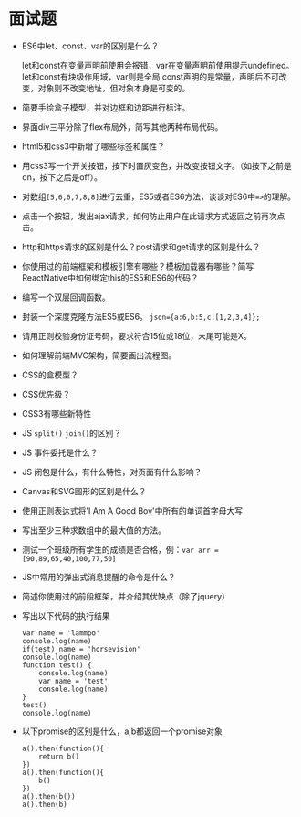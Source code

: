 #   面试题

*   ES6中let、const、var的区别是什么？
    
    let和const在变量声明前使用会报错，var在变量声明前使用提示undefined。
    let和const有块级作用域，var则是全局
    const声明的是常量，声明后不可改变，对象则不改变地址，但对象本身是可变的。

*   简要手绘盒子模型，并对边框和边距进行标注。

*   界面div三平分除了flex布局外，简写其他两种布局代码。

*   html5和css3中新增了哪些标签和属性？

*   用css3写一个开关按钮，按下时置灰变色，并改变按钮文字。（如按下之前是on，按下之后是off）。

*   对数组`[5,6,6,7,8,8]`进行去重，ES5或者ES6方法，谈谈对ES6中`=>`的理解。

*   点击一个按钮，发出ajax请求，如何防止用户在此请求方式返回之前再次点击。

*   http和https请求的区别是什么？post请求和get请求的区别是什么？

*   你使用过的前端框架和模板引擎有哪些？模板加载器有哪些？简写ReactNative中如何绑定this的ES5和ES6的代码？

*   编写一个双层回调函数。

*   封装一个深度克隆方法ES5或ES6。
    `json={a:6,b:5,c:[1,2,3,4]};`

*   请用正则校验身份证号码，要求符合15位或18位，末尾可能是X。

*   如何理解前端MVC架构，简要画出流程图。

*   CSS的盒模型？

*   CSS优先级？

*   CSS3有哪些新特性

*   JS  `split()` `join()`的区别？

*   JS  事件委托是什么？

*   JS  闭包是什么，有什么特性，对页面有什么影响？

*   Canvas和SVG图形的区别是什么？

*   使用正则表达式将'I Am A Good Boy'中所有的单词首字母大写

*   写出至少三种求数组中的最大值的方法。

*   测试一个班级所有学生的成绩是否合格，例：`var arr = [90,89,65,40,100,77,50]`

*   JS中常用的弹出式消息提醒的命令是什么？

*   简述你使用过的前段框架，并介绍其优缺点（除了jquery）

*   写出以下代码的执行结果

        var name = 'lammpo'
        console.log(name)
        if(test) name = 'horsevision'
        console.log(name)
        function test() {
            console.log(name)
            var name = 'test'
            console.log(name)
        }
        test()
        console.log(name)

*   以下promise的区别是什么，a,b都返回一个promise对象

        a().then(function(){
            return b()
        })
        a().then(function(){
            b()
        })
        a().then(b())
        a().then(b)
